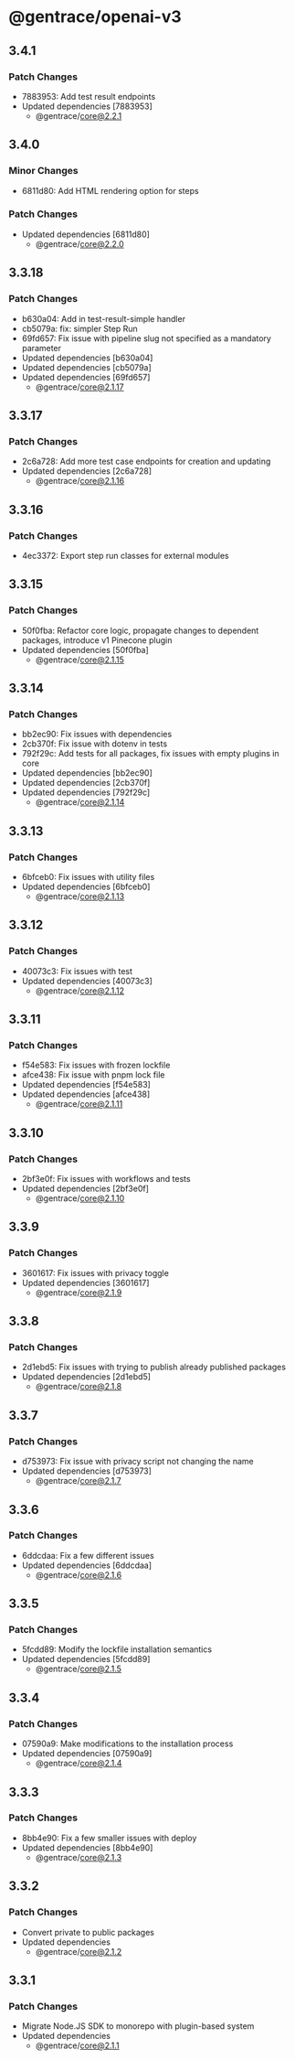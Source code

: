 # @gentrace/openai-v3

## 3.4.1

### Patch Changes

- 7883953: Add test result endpoints
- Updated dependencies [7883953]
  - @gentrace/core@2.2.1

## 3.4.0

### Minor Changes

- 6811d80: Add HTML rendering option for steps

### Patch Changes

- Updated dependencies [6811d80]
  - @gentrace/core@2.2.0

## 3.3.18

### Patch Changes

- b630a04: Add in test-result-simple handler
- cb5079a: fix: simpler Step Run
- 69fd657: Fix issue with pipeline slug not specified as a mandatory parameter
- Updated dependencies [b630a04]
- Updated dependencies [cb5079a]
- Updated dependencies [69fd657]
  - @gentrace/core@2.1.17

## 3.3.17

### Patch Changes

- 2c6a728: Add more test case endpoints for creation and updating
- Updated dependencies [2c6a728]
  - @gentrace/core@2.1.16

## 3.3.16

### Patch Changes

- 4ec3372: Export step run classes for external modules

## 3.3.15

### Patch Changes

- 50f0fba: Refactor core logic, propagate changes to dependent packages, introduce v1 Pinecone plugin
- Updated dependencies [50f0fba]
  - @gentrace/core@2.1.15

## 3.3.14

### Patch Changes

- bb2ec90: Fix issues with dependencies
- 2cb370f: Fix issue with dotenv in tests
- 792f29c: Add tests for all packages, fix issues with empty plugins in core
- Updated dependencies [bb2ec90]
- Updated dependencies [2cb370f]
- Updated dependencies [792f29c]
  - @gentrace/core@2.1.14

## 3.3.13

### Patch Changes

- 6bfceb0: Fix issues with utility files
- Updated dependencies [6bfceb0]
  - @gentrace/core@2.1.13

## 3.3.12

### Patch Changes

- 40073c3: Fix issues with test
- Updated dependencies [40073c3]
  - @gentrace/core@2.1.12

## 3.3.11

### Patch Changes

- f54e583: Fix issues with frozen lockfile
- afce438: Fix issue with pnpm lock file
- Updated dependencies [f54e583]
- Updated dependencies [afce438]
  - @gentrace/core@2.1.11

## 3.3.10

### Patch Changes

- 2bf3e0f: Fix issues with workflows and tests
- Updated dependencies [2bf3e0f]
  - @gentrace/core@2.1.10

## 3.3.9

### Patch Changes

- 3601617: Fix issues with privacy toggle
- Updated dependencies [3601617]
  - @gentrace/core@2.1.9

## 3.3.8

### Patch Changes

- 2d1ebd5: Fix issues with trying to publish already published packages
- Updated dependencies [2d1ebd5]
  - @gentrace/core@2.1.8

## 3.3.7

### Patch Changes

- d753973: Fix issue with privacy script not changing the name
- Updated dependencies [d753973]
  - @gentrace/core@2.1.7

## 3.3.6

### Patch Changes

- 6ddcdaa: Fix a few different issues
- Updated dependencies [6ddcdaa]
  - @gentrace/core@2.1.6

## 3.3.5

### Patch Changes

- 5fcdd89: Modify the lockfile installation semantics
- Updated dependencies [5fcdd89]
  - @gentrace/core@2.1.5

## 3.3.4

### Patch Changes

- 07590a9: Make modifications to the installation process
- Updated dependencies [07590a9]
  - @gentrace/core@2.1.4

## 3.3.3

### Patch Changes

- 8bb4e90: Fix a few smaller issues with deploy
- Updated dependencies [8bb4e90]
  - @gentrace/core@2.1.3

## 3.3.2

### Patch Changes

- Convert private to public packages
- Updated dependencies
  - @gentrace/core@2.1.2

## 3.3.1

### Patch Changes

- Migrate Node.JS SDK to monorepo with plugin-based system
- Updated dependencies
  - @gentrace/core@2.1.1
